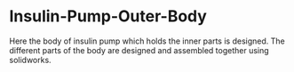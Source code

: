 # Insulin-Pump-Outer-Body

Here the body of insulin pump which holds the inner parts is designed. 
The different parts of the body are designed and assembled together using solidworks.
